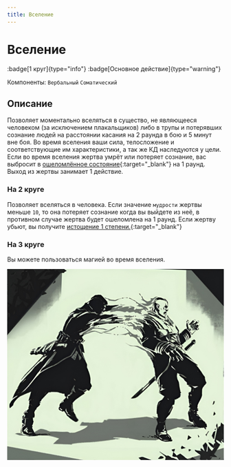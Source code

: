 ```yaml
---
title: Вселение
---
```


# Вселение

:badge[1 круг]{type="info"} :badge[Основное действие]{type="warning"}

Компоненты: `Вербальный` `Соматический`

## Описание

Позволяет моментально вселяться в существо, не являющееся человеком (за исключением плакальщиков) либо в трупы и потерявших сознание людей на расстоянии касания на 2 раунда в бою и 5 минут вне боя.
Во время вселения ваши сила, телосложение и соответствующие им характеристики, а так же КД наследуются у цели.  
Если во время вселения жертва умрёт или потеряет сознание, вас выбросит в [ошеломлённое состояние](https://ttg.club/screens/stunned){:target="_blank"} на 1 раунд. Выход из жертвы занимает 1 действие.

### На 2 круге
Позволяет вселяться в человека. Если значение `мудрости` жертвы меньше `10`, то она потеряет сознание когда вы выйдете из неё, в противном случае жертва будет ошеломлена на 1 раунд. Если жертву убьют, вы получите [истощение 1 степени.](https://ttg.club/screens/exhaustion){:target="_blank"}

### На 3 круге
Вы можете пользоваться магией во время вселения.

![Иллюстрация: вселение](/img/spells/possession.jpg)